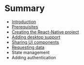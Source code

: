 # Summary

* [Introduction](README.md)
* [Prerequisites](chapter1.md)
* [Creating the React-Native project](creating-the-react-native-project.md)
* [Adding desktop support](adding-desktop-support.md)
* [Sharing UI components](sharing-ui-components.md)
* [Requesting data](requesting-data.md)
* State management
* Adding authentication

